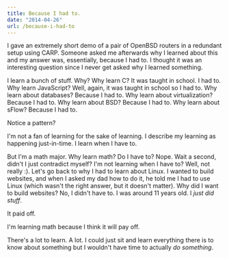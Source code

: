 ```yaml
---
title: Because I had to.
date: "2014-04-26"
url: /because-i-had-to
---
```



I gave an extremely short demo of a pair of OpenBSD routers in a redundant setup using CARP. Someone asked me afterwards why I learned about this and my answer was, essentially, because I had to. I thought it was an interesting question since I never get asked why I learned something.

I learn a bunch of stuff. Why? Why learn C? It was taught in school. I had to. Why learn JavaScript? Well, again, it was taught in school so I had to. Why learn about databases? Because I had to. Why learn about virtualization? Because I had to. Why learn about BSD? Because I had to. Why learn about sFlow? Because I had to.

Notice a pattern?

I'm not a fan of learning for the sake of learning. I describe my learning as happening just-in-time. I learn when I have to.

But I'm a math major. Why learn math? Do I have to? Nope. Wait a second, didn't I just contradict myself? I'm not learning when I have to? Well, not really :). Let's go back to why I had to learn about Linux. I wanted to build websites, and when I asked my dad how to do it, he told me I had to use Linux (which wasn't the right answer, but it doesn't matter). Why did I want to build websites? No, I didn't have to. I was around 11 years old. I *just did stuff*.

It paid off.

I'm learning math because I think it will pay off.

There's a lot to learn. A lot. I could just sit and learn everything there is to know about something but I wouldn't have time to actually *do something*.
